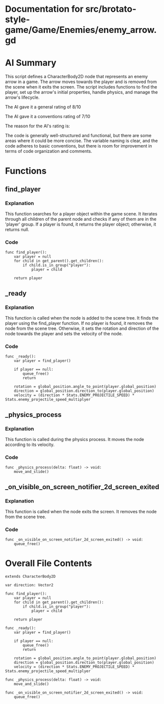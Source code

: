 # Documentation for src/brotato-style-game/Game/Enemies/enemy_arrow.gd

# AI Summary
This script defines a CharacterBody2D node that represents an enemy arrow in a game. The arrow moves towards the player and is removed from the scene when it exits the screen. The script includes functions to find the player, set up the arrow's initial properties, handle physics, and manage the arrow's lifecycle.

The AI gave it a general rating of 8/10

The AI gave it a conventions rating of 7/10

The reason for the AI's rating is:

The code is generally well-structured and functional, but there are some areas where it could be more concise. The variable naming is clear, and the code adheres to basic conventions, but there is room for improvement in terms of code organization and comments.
# Functions

## find_player
### Explanation
This function searches for a player object within the game scene. It iterates through all children of the parent node and checks if any of them are in the 'player' group. If a player is found, it returns the player object; otherwise, it returns null.
### Code
```gdscript
func find_player():
	var player = null
	for child in get_parent().get_children():
		if child.is_in_group("player"):
			player = child
	
	return player
```

## _ready
### Explanation
This function is called when the node is added to the scene tree. It finds the player using the find_player function. If no player is found, it removes the node from the scene tree. Otherwise, it sets the rotation and direction of the node towards the player and sets the velocity of the node.
### Code
```gdscript
func _ready():
	var player = find_player()
	
	if player == null:
		queue_free()
		return
	
	rotation = global_position.angle_to_point(player.global_position)
	direction = global_position.direction_to(player.global_position)
	velocity = (direction * Stats.ENEMY_PROJECTILE_SPEED) * Stats.enemy_projectile_speed_multiplyer
```

## _physics_process
### Explanation
This function is called during the physics process. It moves the node according to its velocity.
### Code
```gdscript
func _physics_process(delta: float) -> void:
	move_and_slide()
```

## _on_visible_on_screen_notifier_2d_screen_exited
### Explanation
This function is called when the node exits the screen. It removes the node from the scene tree.
### Code
```gdscript
func _on_visible_on_screen_notifier_2d_screen_exited() -> void:
	queue_free()
```
# Overall File Contents
```gdscript
extends CharacterBody2D

var direction: Vector2

func find_player():
	var player = null
	for child in get_parent().get_children():
		if child.is_in_group("player"):
			player = child
	
	return player

func _ready():
	var player = find_player()
	
	if player == null:
		queue_free()
		return
	
	rotation = global_position.angle_to_point(player.global_position)
	direction = global_position.direction_to(player.global_position)
	velocity = (direction * Stats.ENEMY_PROJECTILE_SPEED) * Stats.enemy_projectile_speed_multiplyer

func _physics_process(delta: float) -> void:
	move_and_slide()

func _on_visible_on_screen_notifier_2d_screen_exited() -> void:
	queue_free()

```
